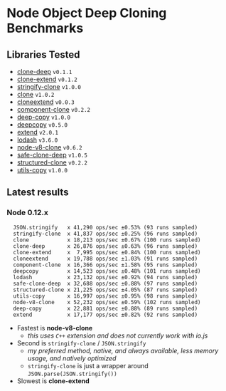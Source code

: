 # Node Object Deep Cloning Benchmarks

## Libraries Tested

- [clone-deep](https://www.npmjs.com/package/clone-deep) `v0.1.1`
- [clone-extend](https://www.npmjs.com/package/clone-extend) `v0.1.2`
- [stringify-clone](https://www.npmjs.com/package/stringify-clone) `v1.0.0`
- [clone](https://www.npmjs.com/package/clone) `v1.0.2`
- [cloneextend](https://www.npmjs.com/package/cloneextend) `v0.0.3`
- [component-clone](https://www.npmjs.com/package/component-clone) `v0.2.2`
- [deep-copy](https://www.npmjs.com/package/deep-copy) `v1.0.0`
- [deepcopy](https://www.npmjs.com/package/deepcopy) `v0.5.0`
- [extend](https://www.npmjs.com/package/extend) `v2.0.1`
- [lodash](https://www.npmjs.com/package/lodash) `v3.6.0`
- [node-v8-clone](https://www.npmjs.com/package/node-v8-clone) `v0.6.2`
- [safe-clone-deep](https://www.npmjs.com/package/safe-clone-deep) `v1.0.5`
- [structured-clone](https://www.npmjs.com/package/structured-clone) `v0.2.2`
- [utils-copy](https://www.npmjs.com/package/utils-copy) `v1.0.0`

## Latest results

### Node 0.12.x
```
  JSON.stringify   x 41,290 ops/sec ±0.53% (93 runs sampled)
  stringify-clone  x 41,837 ops/sec ±0.25% (96 runs sampled)
  clone            x 18,213 ops/sec ±0.67% (100 runs sampled)
  clone-deep       x 26,876 ops/sec ±0.63% (96 runs sampled)
  clone-extend     x  7,995 ops/sec ±0.84% (100 runs sampled)
  cloneextend      x 19,788 ops/sec ±1.03% (91 runs sampled)
  component-clone  x 16,366 ops/sec ±1.58% (95 runs sampled)
  deepcopy         x 14,523 ops/sec ±0.48% (101 runs sampled)
  lodash           x 23,132 ops/sec ±0.92% (94 runs sampled)
  safe-clone-deep  x 32,688 ops/sec ±0.88% (97 runs sampled)
  structured-clone x 21,225 ops/sec ±4.05% (87 runs sampled)
  utils-copy       x 16,997 ops/sec ±0.95% (98 runs sampled)
  node-v8-clone    x 52,232 ops/sec ±0.59% (102 runs sampled)
  deep-copy        x 22,881 ops/sec ±0.88% (89 runs sampled)
  extend           x 17,177 ops/sec ±0.82% (92 runs sampled)
```

- Fastest is **node-v8-clone**
  - *this uses `C++` extension and does not currently work with io.js*
- Second is `stringify-clone` / `JSON.stringify`
  - *my preferred method, native, and always available, less memory usage, and natively optimized*
  - `stringify-clone` is just a wrapper around `JSON.parse(JSON.stringify())`
- Slowest is **clone-extend**
